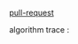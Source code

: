 [pull-request](https://github.com/Motasem-Sulaiman/data-structures-and-algorithms/pull/30)

algorithm trace : 